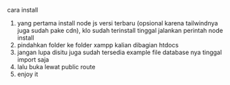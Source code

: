 cara install

1. yang pertama install node js versi terbaru (opsional karena tailwindnya juga sudah pake cdn), klo sudah terinstall tinggal jalankan perintah node install
2. pindahkan folder ke folder xampp kalian dibagian htdocs
3. jangan lupa disitu juga sudah tersedia example file database nya tinggal import saja
4. lalu buka lewat public route
5. enjoy it
